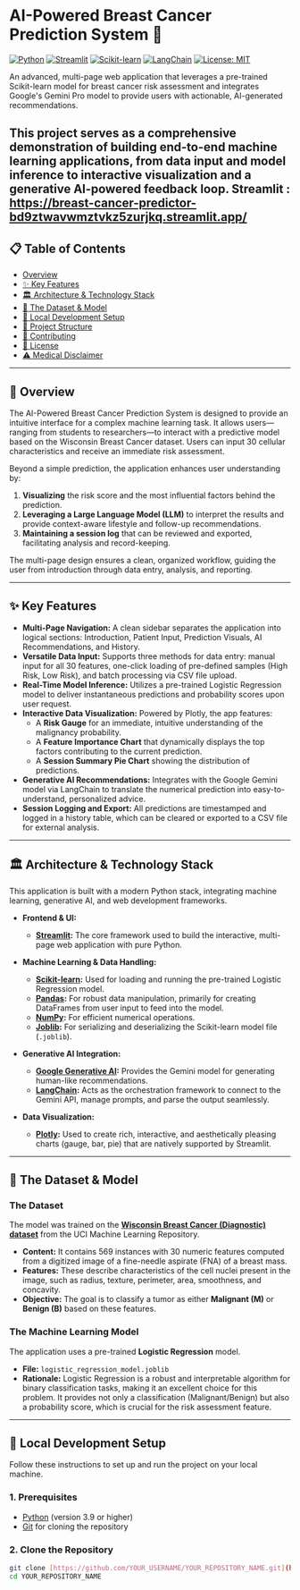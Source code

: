 # AI-Powered Breast Cancer Prediction System 🏥

[![Python](https://img.shields.io/badge/Python-3.9%2B-3776AB?style=for-the-badge&logo=python)](https://www.python.org/)
[![Streamlit](https://img.shields.io/badge/Streamlit-1.30%2B-FF4B4B?style=for-the-badge&logo=streamlit)](https://streamlit.io)
[![Scikit-learn](https://img.shields.io/badge/Scikit--Learn-1.2%2B-F8991D?style=for-the-badge&logo=scikit-learn)](https://scikit-learn.org/)
[![LangChain](https://img.shields.io/badge/LangChain-0.1%2B-279434?style=for-the-badge)](https://www.langchain.com/)
[![License: MIT](https://img.shields.io/badge/License-MIT-yellow.svg?style=for-the-badge)](https://opensource.org/licenses/MIT)

An advanced, multi-page web application that leverages a pre-trained Scikit-learn model for breast cancer risk assessment and integrates Google's Gemini Pro model to provide users with actionable, AI-generated recommendations.

This project serves as a comprehensive demonstration of building end-to-end machine learning applications, from data input and model inference to interactive visualization and a generative AI-powered feedback loop.
Streamlit : https://breast-cancer-predictor-bd9ztwavwmztvkz5zurjkq.streamlit.app/
---

## 📋 Table of Contents

- [Overview](#-overview)
- [✨ Key Features](#-key-features)
- [🏛️ Architecture & Technology Stack](#️-architecture--technology-stack)
- [🔬 The Dataset & Model](#-the-dataset--model)
- [🚀 Local Development Setup](#-local-development-setup)
- [📂 Project Structure](#-project-structure)
- [🤝 Contributing](#-contributing)
- [📄 License](#-license)
- [⚠️ Medical Disclaimer](#️-medical-disclaimer)

---

## 📝 Overview

The AI-Powered Breast Cancer Prediction System is designed to provide an intuitive interface for a complex machine learning task. It allows users—ranging from students to researchers—to interact with a predictive model based on the Wisconsin Breast Cancer dataset. Users can input 30 cellular characteristics and receive an immediate risk assessment.

Beyond a simple prediction, the application enhances user understanding by:
1.  **Visualizing** the risk score and the most influential factors behind the prediction.
2.  **Leveraging a Large Language Model (LLM)** to interpret the results and provide context-aware lifestyle and follow-up recommendations.
3.  **Maintaining a session log** that can be reviewed and exported, facilitating analysis and record-keeping.

The multi-page design ensures a clean, organized workflow, guiding the user from introduction through data entry, analysis, and reporting.

---

## ✨ Key Features

- **Multi-Page Navigation:** A clean sidebar separates the application into logical sections: Introduction, Patient Input, Prediction Visuals, AI Recommendations, and History.
- **Versatile Data Input:** Supports three methods for data entry: manual input for all 30 features, one-click loading of pre-defined samples (High Risk, Low Risk), and batch processing via CSV file upload.
- **Real-Time Model Inference:** Utilizes a pre-trained Logistic Regression model to deliver instantaneous predictions and probability scores upon user request.
- **Interactive Data Visualization:** Powered by Plotly, the app features:
    - A **Risk Gauge** for an immediate, intuitive understanding of the malignancy probability.
    - A **Feature Importance Chart** that dynamically displays the top factors contributing to the current prediction.
    - A **Session Summary Pie Chart** showing the distribution of predictions.
- **Generative AI Recommendations:** Integrates with the Google Gemini model via LangChain to translate the numerical prediction into easy-to-understand, personalized advice.
- **Session Logging and Export:** All predictions are timestamped and logged in a history table, which can be cleared or exported to a CSV file for external analysis.

---

## 🏛️ Architecture & Technology Stack

This application is built with a modern Python stack, integrating machine learning, generative AI, and web development frameworks.

- **Frontend & UI:**
  - **[Streamlit](https://streamlit.io/):** The core framework used to build the interactive, multi-page web application with pure Python.

- **Machine Learning & Data Handling:**
  - **[Scikit-learn](https://scikit-learn.org/):** Used for loading and running the pre-trained Logistic Regression model.
  - **[Pandas](https://pandas.pydata.org/):** For robust data manipulation, primarily for creating DataFrames from user input to feed into the model.
  - **[NumPy](https://numpy.org/):** For efficient numerical operations.
  - **[Joblib](https://joblib.readthedocs.io/):** For serializing and deserializing the Scikit-learn model file (`.joblib`).

- **Generative AI Integration:**
  - **[Google Generative AI](https://ai.google.com/):** Provides the Gemini model for generating human-like recommendations.
  - **[LangChain](https://www.langchain.com/):** Acts as the orchestration framework to connect to the Gemini API, manage prompts, and parse the output seamlessly.

- **Data Visualization:**
  - **[Plotly](https://plotly.com/python/):** Used to create rich, interactive, and aesthetically pleasing charts (gauge, bar, pie) that are natively supported by Streamlit.

---

## 🔬 The Dataset & Model

### The Dataset

The model was trained on the **[Wisconsin Breast Cancer (Diagnostic) dataset](https://archive.ics.uci.edu/dataset/17/breast+cancer+wisconsin+diagnostic)** from the UCI Machine Learning Repository.

- **Content:** It contains 569 instances with 30 numeric features computed from a digitized image of a fine-needle aspirate (FNA) of a breast mass.
- **Features:** These describe characteristics of the cell nuclei present in the image, such as radius, texture, perimeter, area, smoothness, and concavity.
- **Objective:** The goal is to classify a tumor as either **Malignant (M)** or **Benign (B)** based on these features.

### The Machine Learning Model

The application uses a pre-trained **Logistic Regression** model.
- **File:** `logistic_regression_model.joblib`
- **Rationale:** Logistic Regression is a robust and interpretable algorithm for binary classification tasks, making it an excellent choice for this problem. It provides not only a classification (Malignant/Benign) but also a probability score, which is crucial for the risk assessment feature.

---

## 🚀 Local Development Setup

Follow these instructions to set up and run the project on your local machine.

### 1. Prerequisites

- [Python](https://www.python.org/downloads/) (version 3.9 or higher)
- [Git](https://git-scm.com/downloads/) for cloning the repository

### 2. Clone the Repository

```bash
git clone [https://github.com/YOUR_USERNAME/YOUR_REPOSITORY_NAME.git](https://github.com/YOUR_USERNAME/YOUR_REPOSITORY_NAME.git)
cd YOUR_REPOSITORY_NAME
